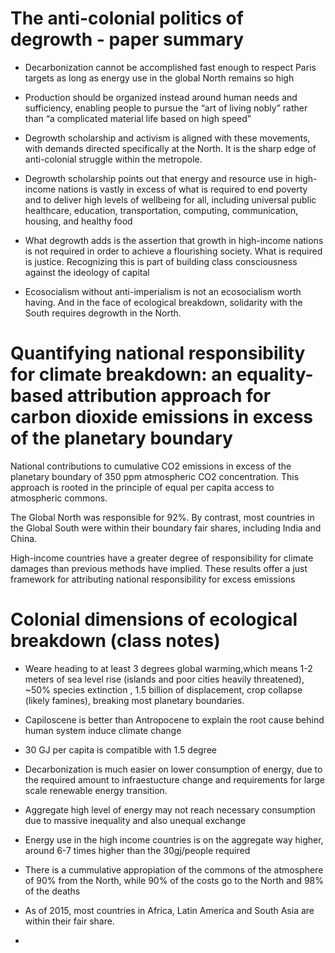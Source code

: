 
# The anti-colonial politics of degrowth - paper summary

* Decarbonization cannot be accomplished fast enough to respect Paris targets as long as
energy use in the global North remains so high

* Production should be organized instead around human needs and sufficiency, enabling people
to pursue the “art of living nobly” rather than “a complicated material life based on high speed”

* Degrowth scholarship and activism is aligned with these movements, with demands directed specifically at the North. It is the sharp edge of anti-colonial struggle within the metropole. 

* Degrowth scholarship points out that energy and resource use in high-income nations is vastly in excess of what is required to end poverty and to
deliver high levels of wellbeing for all, including universal public healthcare, education, transportation, computing, communication, housing, and healthy food

* What degrowth adds is the assertion that growth in high-income nations is not required in order to achieve a flourishing society. What is required is justice. Recognizing this is part of building class consciousness against the ideology of capital

*  Ecosocialism without anti-imperialism is not an ecosocialism worth having. And in the face of ecological breakdown,
solidarity with the South requires degrowth in the North.

# Quantifying national responsibility for climate breakdown: an equality-based attribution approach for carbon dioxide emissions in excess of the planetary boundary

National contributions to cumulative CO2 emissions in excess of the planetary boundary of 350 ppm atmospheric CO2 concentration. This approach is rooted in the principle of equal per capita access to atmospheric commons.

The Global North was responsible for 92%. By contrast, most countries in the Global South were within their boundary fair shares, including India and China.

High-income countries have a greater degree of responsibility for climate damages than previous methods have implied. These results offer a just framework for attributing national responsibility for excess emissions


# Colonial dimensions of ecological breakdown (class notes)

* Weare heading to at least 3 degrees global warming,which means 1-2 meters of sea level rise (islands and poor cities heavily threatened), ~50% species extinction , 1.5 billion of displacement, crop collapse (likely famines), breaking most planetary boundaries.

* Capiloscene is better than Antropocene to explain the root cause behind human system induce climate change

* 30 GJ per capita is compatible with 1.5 degree

* Decarbonization is much easier on lower consumption of energy, due to the required amount to infraestucture change and requirements for large scale renewable energy transition.

* Aggregate high level of energy may not reach necessary consumption due to massive inequality and also unequal exchange

* Energy use in the high income countries is on the aggregate way higher, around 6-7 times higher than the 30gj/people required
* There is a cummulative appropiation of the commons of the atmosphere of 90% from the North, while 90% of the costs go to the North and 98% of the deaths
* As of 2015, most countries in Africa, Latin America and South Asia are within their fair share.
* 




